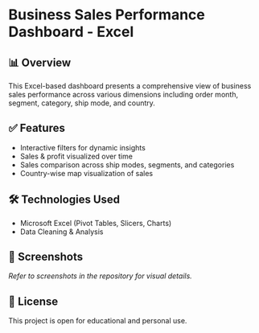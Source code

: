 # Business Sales Performance Dashboard - Excel

## 📊 Overview
This Excel-based dashboard presents a comprehensive view of business sales performance across various dimensions including order month, segment, category, ship mode, and country.

## ✅ Features
- Interactive filters for dynamic insights
- Sales & profit visualized over time
- Sales comparison across ship modes, segments, and categories
- Country-wise map visualization of sales

## 🛠 Technologies Used
- Microsoft Excel (Pivot Tables, Slicers, Charts)
- Data Cleaning & Analysis

## 📸 Screenshots
*Refer to screenshots in the repository for visual details.*

## 📄 License
This project is open for educational and personal use.
